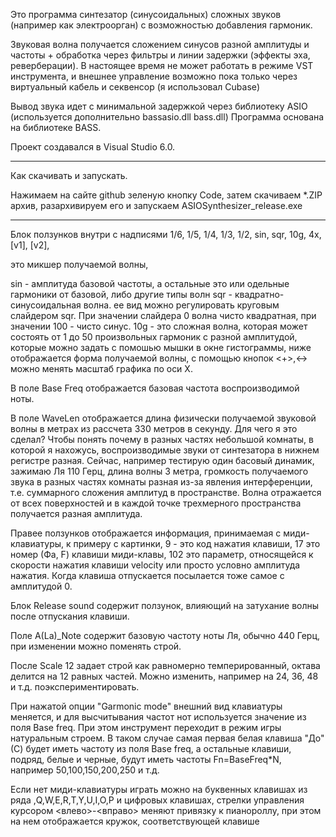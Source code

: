 Это программа синтезатор (синусоидальных) сложных звуков (например как электроорган) с возможностью добавления гармоник.

Звуковая волна получается сложением синусов разной амплитуды и частоты + обработка через фильтры
и линии задержки (эффекты эха, реверберации). В настоящее время не может работать в режиме VST инструмента,
и внешнее управление возможно пока только через виртуальный кабель и секвенсор (я использовал Cubase)

Вывод звука идет с минимальной задержкой через библиотеку ASIO (используется дополнительно bassasio.dll bass.dll) 
Программа основана на библиотеке BASS.

Проект создавался в Visual Studio 6.0.

***********************************************************************
Как скачивать и запускать.

Нажимаем на сайте github зеленую кнопку Code, затем скачиваем *.ZIP архив, 
разархивируем его и запускаем ASIOSynthesizer_release.exe

***********************************************************************


Блок ползунков внутри с надписями  1/6, 1/5, 1/4, 1/3, 1/2, sin, sqr, 10g, 4x, [v1], [v2],  

это микшер получаемой волны, 

sin - амплитуда базовой частоты, а остальные это или одельные гармоники от базовой, либо другие типы волн
sqr - квадратно-синусоидальная волна. ее вид можно регулировать круговым слайдером sqr. При значении слайдера 0
волна чисто квадратная, при значении 100 - чисто синус. 
10g - это сложная волна, которая может состоять от 1 до 50 произвольных гармоник с разной амплитудой,
которые можно задать с помошью мышки в окне гистограммы, ниже отображается форма получаемой волны,
с помощью кнопок <+>,<-> можно менять масштаб графика по оси X.

В поле Base Freq отображается базовая частота воспроизводимой ноты.

В поле WaveLen отображается длина физически получаемой звуковой волны в метрах из рассчета 330 метров в секунду. Для чего я это сделал? Чтобы понять почему в разных частях небольшой комнаты, в которой я нахожусь, воспроизводимые звуки от синтезатора в нижнем регистре разная.
Сейчас, например тестирую один басовый динамик, зажимаю Ля 110 Герц, длина волны 3 метра,  громкость получаемого 
звука в разных частях комнаты разная из-за явления интерференции, 
т.е. суммарного сложения амплитуд в пространстве. 
Волна отражается от всех поверхностей и в каждой точке трехмерного пространства получается разная амплитуда. 

Правее ползунков отображается информация, принимаемая с миди-клавиатуры, к примеру с картинки, 
9 - это код нажатия клавиши, 17 это номер (Фа, F) клавиши миди-клавы, 102 это параметр, 
относящейся к скорости нажатия клавиши velocity или просто условно амплитуда нажатия. 
Когда клавиша отпускается посылается тоже самое с амплитудой 0.

Блок Release sound содержит ползунок, влияющий на затухание волны после отпускания клавиши.

Поле A(La)_Note содержит базовую частоту ноты Ля, обычно 440 Герц, при изменении можно поменять строй.

После Scale 12 задает строй как равномерно темперированный, октава делится на 12 равных частей. 
Можно изменить, например на 24, 36, 48 и т.д. поэкспериментировать.

При нажатой опции "Garmonic mode" внешний вид клавиатуры меняется, и для высчитывания частот нот
используется значение из поля Base freq. При этом инструмент переходит в режим игры натуральным строем.
В таком случае самая первая белая клавиша "До"(С) будет иметь частоту из поля Base freq, а остальные
клавиши, подряд, белые и черные, будут иметь частоты Fn=BaseFreq*N, например 50,100,150,200,250 и т.д.

Если нет миди-клавиатуры играть можно на буквенных клавишах из ряда <tab>,Q,W,E,R,T,Y,U,I,O,P и цифровых клавишах, 
стрелки управления курсором <влево>-<вправо> меняют привязку к пианороллу, при этом на нем отображается
кружок, соответствующей клавише <tab>





